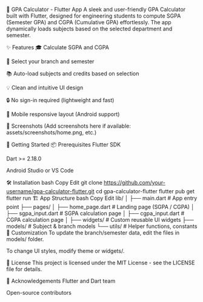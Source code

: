 📱 GPA Calculator - Flutter App
A sleek and user-friendly GPA Calculator built with Flutter, designed for engineering students to compute SGPA (Semester GPA) and CGPA (Cumulative GPA) effortlessly. The app dynamically loads subjects based on the selected department and semester.

✨ Features
🎓 Calculate SGPA and CGPA

🏫 Select your branch and semester

📚 Auto-load subjects and credits based on selection

💡 Clean and intuitive UI design

🔒 No sign-in required (lightweight and fast)

📱 Mobile responsive layout (Android support)

📸 Screenshots
(Add screenshots here if available: assets/screenshots/home.png, etc.)

🚀 Getting Started
📦 Prerequisites
Flutter SDK

Dart >= 2.18.0

Android Studio or VS Code

🛠️ Installation
bash
Copy
Edit
git clone https://github.com/your-username/gpa-calculator-flutter.git
cd gpa-calculator-flutter
flutter pub get
flutter run
🏗️ App Structure
bash
Copy
Edit
lib/
│
├── main.dart                # App entry point
├── pages/
│   ├── home_page.dart       # Landing page (SGPA / CGPA)
│   ├── sgpa_input.dart      # SGPA calculation page
│   ├── cgpa_input.dart      # CGPA calculation page
│
├── widgets/                 # Custom reusable UI widgets
├── models/                 # Subject & branch models
└── utils/                  # Helper functions, constants
🔧 Customization
To update the branch/semester data, edit the files in models/ folder.

To change UI styles, modify theme or widgets/.

📜 License
This project is licensed under the MIT License - see the LICENSE file for details.

🙌 Acknowledgements
Flutter and Dart team

Open-source contributors
